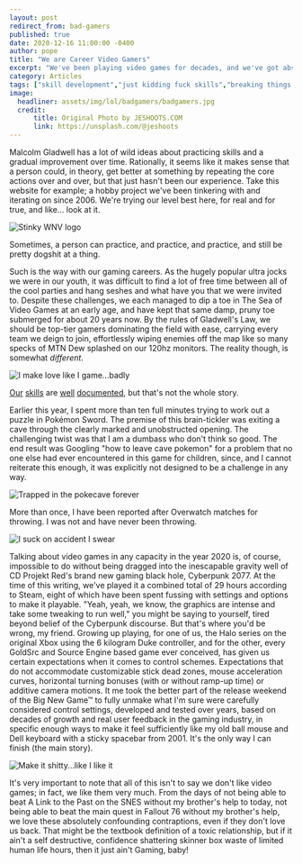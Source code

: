 ```yaml
---
layout: post
redirect_from: bad-gamers
published: true
date: 2020-12-16 11:00:00 -0400
author: pope
title: "We are Career Video Gamers"
excerpt: "We've been playing video games for decades, and we've got absolutely nothing to show for it. Also, we're not gonna stop."
category: Articles
tags: ["skill development","just kidding fuck skills","breaking things the way I want","customization","MTN Dew","MLG","video games","we are bad at everything","bettering ourselves","Overwatch","Pokemon","Cyberpunk 2077","Fallout","Xbox","SNES","based on a true story"]
image:
  headliner: assets/img/lol/badgamers/badgamers.jpg
  credit: 
      title: Original Photo by JESHOOTS.COM
      link: https://unsplash.com/@jeshoots
---
```


Malcolm Gladwell has a lot of wild ideas about practicing skills and a gradual improvement over time. Rationally, it seems like it makes sense that a person could, in theory, get better at something by repeating the core actions over and over, but that just hasn't been our experience. Take this website for example; a hobby project we've been tinkering with and iterating on since 2006. We're trying our level best here, for real and for true, and like… look at it.

![Stinky WNV logo](/assets/img/lol/badgamers/bustedwnv.gif)

Sometimes, a person can practice, and practice, and practice, and still be pretty dogshit at a thing.

Such is the way with our gaming careers. As the hugely popular ultra jocks we were in our youth, it was difficult to find a lot of free time between all of the cool parties and hang seshes and what have you that we were invited to. Despite these challenges, we each managed to dip a toe in The Sea of Video Games at an early age, and have kept that same damp, pruny toe submerged for about 20 years now. By the rules of Gladwell's Law, we should be top-tier gamers dominating the field with ease, carrying every team we deign to join, effortlessly wiping enemies off the map like so many specks of MTN Dew splashed on our 120hz monitors. The reality though, is somewhat *different*.

![I make love like I game...badly](/assets/img/lol/badgamers/gamernotebook.jpg)

[Our](/destiny-2) [skills](/rlcraft) are [well](/l4d2-last-stand) [documented](/wnvidya1), but that's not the whole story.

Earlier this year, I spent more than ten full minutes trying to work out a puzzle in Pokémon Sword. The premise of this brain-tickler was exiting a cave through the clearly marked and unobstructed opening. The challenging twist was that I am a dumbass who don't think so good. The end result was Googling "how to leave cave pokemon" for a problem that no one else had ever encountered in this game for children, since, and I cannot reiterate this enough, it was explicitly not designed to be a challenge in any way. 

![Trapped in the pokecave forever](/assets/img/lol/badgamers/pokecave.jpg)

More than once, I have been reported after Overwatch matches for throwing. I was not and have never been throwing.

![I suck on accident I swear](/assets/img/lol/badgamers/sucks.jpg)

Talking about video games in any capacity in the year 2020 is, of course, impossible to do without being dragged into the inescapable gravity well of CD Projekt Red's brand new gaming black hole, Cyberpunk 2077. At the time of this writing, we've played it a combined total of 29 hours according to Steam, eight of which have been spent fussing with settings and options to make it playable. "Yeah, yeah, we know, the graphics are intense and take some tweaking to run well," you might be saying to yourself, tired beyond belief of the Cyberpunk discourse. But that's where you'd be wrong, my friend. Growing up playing, for one of us, the Halo series on the original Xbox using the 6 kilogram Duke controller, and for the other, every GoldSrc and Source Engine based game ever conceived, has given us certain expectations when it comes to control schemes. Expectations that do not accommodate customizable stick dead zones, mouse acceleration curves, horizontal turning bonuses (with or without ramp-up time) or additive camera motions. It me took the better part of the release weekend of the Big New Game™ to fully unmake what I'm sure were carefully considered control settings, developed and tested over years, based on decades of growth and real user feedback in the gaming industry, in specific enough ways to make it feel sufficiently like my old ball mouse and Dell keyboard with a sticky spacebar from 2001. It's the only way I can finish (the main story).

![Make it shitty...like I like it](/assets/img/lol/badgamers/makeitshitty.jpg)

It's very important to note that all of this isn't to say we don't like video games; in fact, we like them very much. From the days of not being able to beat A Link to the Past on the SNES without my brother's help to today, not being able to beat the main quest in Fallout 76 without my brother's help, we love these absolutely confounding contraptions, even if they don't love us back. That might be the textbook definition of a toxic relationship, but if it ain't a self destructive, confidence shattering skinner box waste of limited human life hours, then it just ain't Gaming, baby!